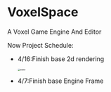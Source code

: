 # VoxelSpace
 A Voxel Game Engine And Editor



Now Project Schedule:

* 4/16:Finish base 2d rendering

  <img src="http://guotengtao-notebook-picture.oss-cn-beijing.aliyuncs.com/img/water.gif" alt="water" style="zoom:33%;" />

* 4/7:Finish base Engine Frame